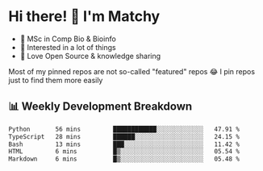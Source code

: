 # Hi there! 👋 I'm Matchy

- 🧬 MSc in Comp Bio & Bioinfo
- 🎈 Interested in a lot of things
- 💜 Love Open Source & knowledge sharing

Most of my pinned repos are not so-called "featured" repos 😂 I pin repos just to find them more easily

## 📊 Weekly Development Breakdown

<!--START_SECTION:waka-->

```txt
Python       56 mins         ████████████░░░░░░░░░░░░░   47.91 %
TypeScript   28 mins         ██████░░░░░░░░░░░░░░░░░░░   24.15 %
Bash         13 mins         ███░░░░░░░░░░░░░░░░░░░░░░   11.42 %
HTML         6 mins          █▒░░░░░░░░░░░░░░░░░░░░░░░   05.54 %
Markdown     6 mins          █▒░░░░░░░░░░░░░░░░░░░░░░░   05.48 %
```

<!--END_SECTION:waka-->
